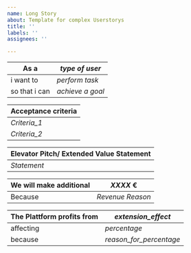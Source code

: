 ```yaml
---
name: Long Story
about: Template for complex Userstorys
title: ''
labels: ''
assignees: ''

---
```


As a |  _type of user_
------- | --------
i want to | _perform task_
so that i can | _achieve  a goal_

| Acceptance criteria |
| - |
| _Criteria_1_ |
| _Criteria_2_ |

| Elevator Pitch/ Extended Value Statement |
| - |
| _Statement_ |

We will make additional | _XXXX_ €
------- | --------
Because |  _Revenue Reason_

The Plattform profits from |  _extension_effect_ 
------ | ------
affecting | _percentage_ 
because | _reason_for_percentage_
